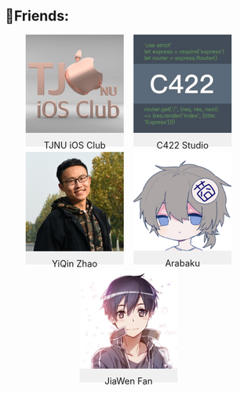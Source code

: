 # 🤝Friends:
<div class="friends">
    <div class="item" onclick="window.open('https://tjnuios.club/')">
        <img class="img" src="/images/friends/TJNUiOSClub.jpg">
        <div class="name">TJNU iOS Club</div>
    </div> 
    <div class="item" onclick="window.open('https://c422.github.io/')">
            <img class="img" src="/images/friends/C422.jpg">
            <div class="name">C422 Studio</div>
        </div> 
    <div class="item" onclick="window.open('https://yiqinzhao.me/')">
        <img class="img" src="/images/friends/YiqinZhao.jpg">
        <div class="name">YiQin Zhao</div>
    </div> 
    <div class="item" onclick="window.open('https://fix.moe/')">
            <img class="img" src="/images/friends/Arabaku.jpg">
            <div class="name">Arabaku</div>
    </div> 
    <div class="item" onclick="window.open('https://godjiawen.github.io/')">
                <img class="img" src="/images/friends/fanjiawen.png">
                <div class="name">JiaWen Fan</div>
    </div> 
    
</div>
<style>
    .friends{
        display: -webkit-flex; /* Safari */
        display:flex;
        flex-wrap: wrap;
        justify-content: center;
    }
    .item{
    width: 200px;
    height: 220px;
    text-align: center;
    background: rgba(0,0,0,0.05);
    margin: 10px 10px 10px 10px;
    display: flex;
    flex-direction: column;
    justify-content: center;
    padding: 0;
    }
    .item:hover{
    background: rgba(0,0,0,0.2);
    }
    .img{
        width: 100%;
    }
    .name{
        width: 160px;
        margin: 15px 20px 0 20px;
        font-size:large;     
    }
</style>

<script>

</script>